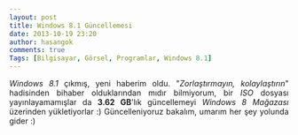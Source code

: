 ```yaml
---
layout: post
title: Windows 8.1 Güncellemesi
date: 2013-10-19 23:20
author: hasangok
comments: true
Tags: [Bilgisayar, Görsel, Programlar, Windows 8.1]
---
```

<p style="text-align: justify;"><em>Windows 8.1</em> çıkmış, yeni haberim oldu. "<em>Zorlaştırmayın, kolaylaştırın</em>" hadisinden bihaber olduklarından mıdır bilmiyorum, bir <em>ISO</em> dosyası yayınlayamamışlar da <strong>3.62 GB</strong>'lık güncellemeyi <em>Windows 8 Mağazası</em> üzerinden yükletiyorlar :) Güncelleniyoruz bakalım, umarım her şey yolunda gider :)</p>
